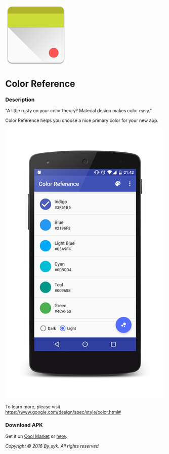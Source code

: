 ![icon.png](icon.png)

# Color Reference

### Description
"A little rusty on your color theory? Material design makes color easy."
   
Color Reference helps you choose a nice primary color for your new app.

![screenshot.png](screenshot.png)

To learn more, please visit
https://www.google.com/design/spec/style/color.html#

### Download APK
Get it on [Cool Market](http://www.coolapk.com/apk/com.by_syk.unicode "Color Reference") or [here](com.by_syk.mdcolor.apk "Color Reference").
   
*Copyright &#169; 2016 By_syk. All rights reserved.*